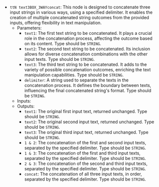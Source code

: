 - `ttN text3BOX_3WAYconcat`: This node is designed to concatenate three input strings in various ways, using a specified delimiter. It enables the creation of multiple concatenated string outcomes from the provided inputs, offering flexibility in text manipulation.
    - Parameters:
        - `text1`: The first text string to be concatenated. It plays a crucial role in the concatenation process, affecting the outcome based on its content. Type should be `STRING`.
        - `text2`: The second text string to be concatenated. Its inclusion allows for diverse concatenation combinations with the other input texts. Type should be `STRING`.
        - `text3`: The third text string to be concatenated. It adds to the variety of possible concatenation outcomes, enriching the text manipulation capabilities. Type should be `STRING`.
        - `delimiter`: A string used to separate the texts in the concatenation process. It defines the boundary between texts, influencing the final concatenated string's format. Type should be `STRING`.
    - Inputs:
    - Outputs:
        - `text1`: The original first input text, returned unchanged. Type should be `STRING`.
        - `text2`: The original second input text, returned unchanged. Type should be `STRING`.
        - `text3`: The original third input text, returned unchanged. Type should be `STRING`.
        - `1 & 2`: The concatenation of the first and second input texts, separated by the specified delimiter. Type should be `STRING`.
        - `1 & 3`: The concatenation of the first and third input texts, separated by the specified delimiter. Type should be `STRING`.
        - `2 & 3`: The concatenation of the second and third input texts, separated by the specified delimiter. Type should be `STRING`.
        - `concat`: The concatenation of all three input texts, in order, separated by the specified delimiter. Type should be `STRING`.
